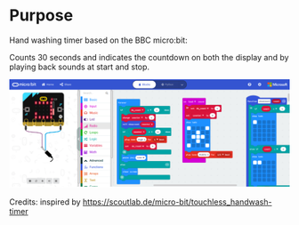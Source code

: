 # Purpose
Hand washing timer based on the BBC micro:bit:

Counts 30 seconds and indicates the countdown on both the display and by playing back sounds at start and stop.

<img src="blocks.png" style="zoom:50%;" />



Credits: inspired by https://scoutlab.de/micro-bit/touchless_handwash-timer

